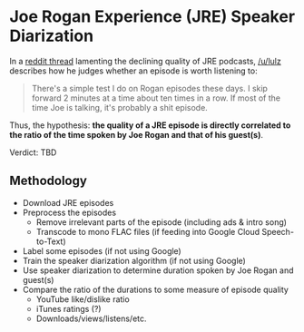 # Joe Rogan Experience (JRE) Speaker Diarization
In a [reddit thread](https://redd.it/26dwif) lamenting the declining quality of JRE podcasts, [/u/lulz](https://www.reddit.com/user/lulz) describes how he judges whether an episode is worth listening to:
>There's a simple test I do on Rogan episodes these days. I skip forward 2 minutes at a time about ten times in a row. If most of the time Joe is talking, it's probably a shit episode.

Thus, the hypothesis: **the quality of a JRE episode is directly correlated to the ratio of the time spoken by Joe Rogan and that of his guest(s)**.

Verdict: TBD

## Methodology
* Download JRE episodes
* Preprocess the episodes
  * Remove irrelevant parts of the episode (including ads & intro song)
  * Transcode to mono FLAC files (if feeding into Google Cloud Speech-to-Text)
* Label some episodes (if not using Google)
* Train the speaker diarization algorithm (if not using Google)
* Use speaker diarization to determine duration spoken by Joe Rogan and guest(s)
* Compare the ratio of the durations to some measure of episode quality
  * YouTube like/dislike ratio
  * iTunes ratings (?)
  * Downloads/views/listens/etc.